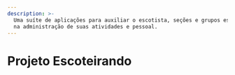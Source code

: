 ```yaml
---
description: >-
  Uma suíte de aplicações para auxiliar o escotista, seções e grupos escoteiros
  na administração de suas atividades e pessoal.
---
```


# Projeto Escoteirando

